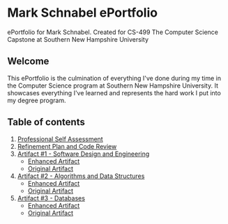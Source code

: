 # Mark Schnabel ePortfolio

ePortfolio for Mark Schnabel. Created for CS-499 The Computer Science Capstone at Southern New Hampshire University

## Welcome

This ePortfolio is the culmination of everything I've done during my time in the Computer Science program at Southern New Hampshire University. It showcases everything I've learned and represents the hard work I put into my degree program.

## Table of contents
1. [Professional Self Assessment](./self-assessment.html)
2. [Refinement Plan and Code Review](./code-review-and-refinement-plan.html)
3. [Artifact #1 - Software Design and Engineering](./artifact-1.html)
    * [Enhanced Artifact](https://github.com/mjschnabel/mjschnabel.github.io/tree/main/artifacts/artifact-1/enhanced)
    * [Original Artifact](https://github.com/mjschnabel/mjschnabel.github.io/tree/main/artifacts/artifact-1/original)
4. [Artifact #2 - Algorithms and Data Structures](./artifact-2.html)
    * [Enhanced Artifact](https://github.com/mjschnabel/mjschnabel.github.io/tree/main/artifacts/artifact-2/enhanced)
    * [Original Artifact](https://github.com/mjschnabel/mjschnabel.github.io/tree/main/artifacts/artifact-2/original)
5. [Artifact #3 - Databases](./artifact-3.html)
    * [Enhanced Artifact](https://github.com/mjschnabel/mjschnabel.github.io/tree/main/artifacts/artifact-3/enhanced)
    * [Original Artifact](https://github.com/mjschnabel/mjschnabel.github.io/tree/main/artifacts/artifact-3/original)
